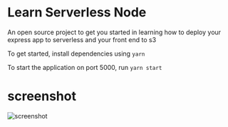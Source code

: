 # Learn Serverless Node
An open source project to get you started in learning how to deploy your express app to serverless and your front end to s3

To get started, install dependencies using
`yarn`

To start the application on port 5000, run
`yarn start`

# screenshot
![screenshot](https://raw.githubusercontent.com/FermiDirak/LearnServerlessNode/master/screenshot.png)
